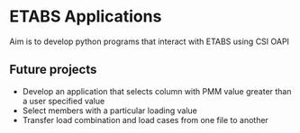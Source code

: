 # ETABS Applications
Aim is to develop python programs that interact with ETABS using CSI OAPI

## Future projects
* Develop an application that selects column with PMM value greater than a user specified value
* Select members with a particular loading value
* Transfer load combination and load cases from one file to another
